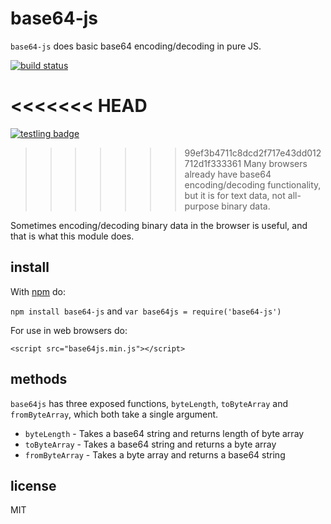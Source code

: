base64-js
=========

`base64-js` does basic base64 encoding/decoding in pure JS.

[![build status](https://secure.travis-ci.org/beatgammit/base64-js.png)](http://travis-ci.org/beatgammit/base64-js)

<<<<<<< HEAD
=======
[![testling badge](https://ci.testling.com/beatgammit/base64-js.png)](https://ci.testling.com/beatgammit/base64-js)

>>>>>>> 99ef3b4711c8dcd2f717e43dd012712d1f333361
Many browsers already have base64 encoding/decoding functionality, but it is for text data, not all-purpose binary data.

Sometimes encoding/decoding binary data in the browser is useful, and that is what this module does.

## install

With [npm](https://npmjs.org) do:

`npm install base64-js` and `var base64js = require('base64-js')`

For use in web browsers do:

`<script src="base64js.min.js"></script>`

## methods

`base64js` has three exposed functions, `byteLength`, `toByteArray` and `fromByteArray`, which both take a single argument.

* `byteLength` - Takes a base64 string and returns length of byte array
* `toByteArray` - Takes a base64 string and returns a byte array
* `fromByteArray` - Takes a byte array and returns a base64 string

## license

MIT
